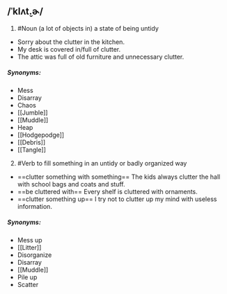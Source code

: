 ## /ˈklʌt̬.ɚ/  
1. #Noun 
(a lot of objects in) a state of being untidy

- Sorry about the clutter in the kitchen.
- My desk is covered in/full of clutter.
- The attic was full of old furniture and unnecessary clutter.

##### Synonyms:
- Mess
- Disarray
- Chaos
- [[Jumble]]
- [[Muddle]]
- Heap
- [[Hodgepodge]]
- [[Debris]]
- [[Tangle]]

2. #Verb 
to fill something in an untidy or badly organized way

- ==clutter something with something==
The kids always clutter the hall with school bags and coats and stuff.
- ==be cluttered with==
Every shelf is cluttered with ornaments.
- ==clutter something up==
I try not to clutter up my mind with useless information.

##### Synonyms:
- Mess up
- [[Litter]]
- Disorganize
- Disarray
- [[Muddle]]
- Pile up
- Scatter